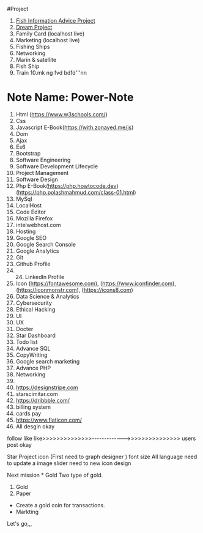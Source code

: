 #Project

1. [Fish Information Advice Project](https://www.fisheriesbangladesh.com)
2. [Dream Project](https://islam-star.com/login)
3. Family Card (localhost live)
4. Marketing (localhost live)
5. Fishing Ships
6. Networking
7. Marin & satellite
8. Fish Ship
9. Train
10.mk ng
   fvd bdfd'''nn

# Note Name: Power-Note
1. Html (https://www.w3schools.com/)
2. Css 
3. Javascript E-Book(https://with.zonayed.me/js)
4. Dom
5. Ajax
6. Es6
7. Bootstrap
8. Software Engineering
9. Software Development Lifecycle
10. Project Management
11. Software Design
12. Php E-Book(https://php.howtocode.dev) (https://php.polashmahmud.com/class-01.html)
13. MySql
14. LocalHost
15. Code Editor
16. Mozilla Firefox
17. intelwebhost.com
18. Hosting
19. Google SEO                                                                                                                
20. Google Search Console
21. Google Analytics
22. Git
23. Github Profile
24. 24. LinkedIn Profile
25. Icon (https://fontawesome.com), (https://www.iconfinder.com), (https://iconmonstr.com), (https://icons8.com)
26. Data Science & Analytics
27. Cybersecurity
28. Ethical Hacking
29. UI 
30. UX
31. Docter
32. Star Dashboard 
33. Todo list
34. Advance SQL 
35. CopyWriting
36. Google search marketing 
37. Advance PHP 
38. Networking
51. 
57. https://designstripe.com
59. starscimitar.com
62. https://dribbble.com/
65. billing system 
66. cards pay
75. https://www.flaticon.com/
76. All desgin okay

follow 
like 
like>>>>>>>>>>>>>>------------->>>>>>>>>>>>>>> users
post okay

Star Project
icon           (First need to graph designer )
font size
All language
need to update a image slider
need to new icon design

Next mission *
Gold 
Two type of gold.
1. Gold
2. Paper
* Create a gold coin for transactions.
* Markting

  
Let's go,,,

